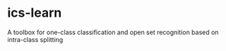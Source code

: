 # ics-learn
A toolbox for one-class classification and open set recognition based on intra-class splitting
